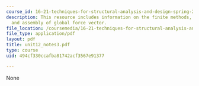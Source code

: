 ```yaml
---
course_id: 16-21-techniques-for-structural-analysis-and-design-spring-2005
description: This resource includes information on the finite methods, finite assembly,
  and assembly of global force vector.
file_location: /coursemedia/16-21-techniques-for-structural-analysis-and-design-spring-2005/494cf330ccafba81742acf3567e91377_unit12_notes3.pdf
file_type: application/pdf
layout: pdf
title: unit12_notes3.pdf
type: course
uid: 494cf330ccafba81742acf3567e91377

---
```

None